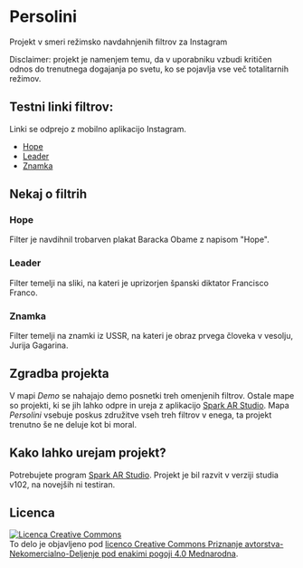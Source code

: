 # Persolini
Projekt v smeri režimsko navdahnjenih filtrov za Instagram

Disclaimer: projekt je namenjem temu, da v uporabniku vzbudi kritičen odnos do trenutnega dogajanja po svetu, ko se pojavlja vse več totalitarnih režimov.

## Testni linki filtrov:
Linki se odprejo z mobilno aplikacijo Instagram.
 - [Hope](https://www.instagram.com/ar/675142763179654/?ch=Zjk1NDkyMzQyNTlkMTRkZmVjYTU4NzIyNjgzYzJjN2Q%3D)
 - [Leader](https://www.instagram.com/ar/146513057235666/?ch=OGMxNDE3Y2U4YjdlMTFkOGQ1N2Y4NzEzZmUzNGQ2Yzc%3D)
 - [Znamka](https://www.instagram.com/ar/3622677531148644/?ch=ZDliNDkyOWMyMTE5MzMxN2IyYjdiYmZmZjYyZGYzODc%3D)

## Nekaj o filtrih

### Hope
Filter je navdihnil trobarven plakat Baracka Obame z napisom "Hope".

### Leader
Filter temelji na sliki, na kateri je uprizorjen španski diktator Francisco Franco.

### Znamka
Filter temelji na znamki iz USSR, na kateri je obraz prvega človeka v vesolju, Jurija Gagarina.

## Zgradba projekta

V mapi *Demo* se nahajajo demo posnetki treh omenjenih filtrov.
Ostale mape so projekti, ki se jih lahko odpre in ureja z aplikacijo [Spark AR Studio](https://sparkar.facebook.com/ar-studio/).
Mapa *Persolini* vsebuje poskus združitve vseh treh filtrov v enega, ta projekt trenutno še ne deluje kot bi moral.

## Kako lahko urejam projekt?
Potrebujete program [Spark AR Studio](https://sparkar.facebook.com/ar-studio/download/). Projekt je bil razvit v verziji studia v102, na novejših ni testiran.


## Licenca
<a rel="license" href="http://creativecommons.org/licenses/by-nc-sa/4.0/"><img alt="Licenca Creative Commons" style="border-width:0" src="https://i.creativecommons.org/l/by-nc-sa/4.0/88x31.png" /></a><br />To delo je objavljeno pod <a rel="license" href="http://creativecommons.org/licenses/by-nc-sa/4.0/">licenco Creative Commons Priznanje avtorstva-Nekomercialno-Deljenje pod enakimi pogoji 4.0 Mednarodna</a>.
